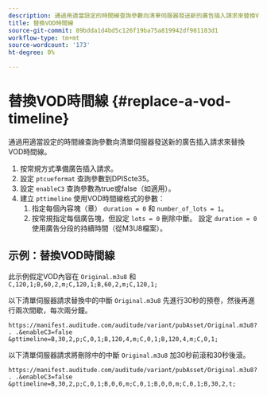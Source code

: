 ```yaml
---
description: 通過用適當設定的時間線查詢參數向清單伺服器發送新的廣告插入請求來替換VOD時間線。
title: 替換VOD時間線
source-git-commit: 89bdda1d4bd5c126f19ba75a819942df901183d1
workflow-type: tm+mt
source-wordcount: '173'
ht-degree: 0%

---
```



# 替換VOD時間線 {#replace-a-vod-timeline}

通過用適當設定的時間線查詢參數向清單伺服器發送新的廣告插入請求來替換VOD時間線。

1. 按常規方式準備廣告插入請求。
1. 設定 `ptcueformat` 查詢參數到DPIScte35。
1. 設定 `enableC3` 查詢參數為true或false（如適用）。
1. 建立 `pttimeline` 使用VOD時間線格式的參數：
   1. 指定每個內容塊（章） `duration = 0` 和 `number_of_lots = 1`。
   1. 按常規指定每個廣告塊，但設定 `lots = 0` 刪除中斷。 設定 `duration = 0` 使用廣告分段的持續時間（從M3U8檔案）。

## 示例：替換VOD時間線

此示例假定VOD內容在 `Original.m3u8` 和 `C,120,1;B,60,2,m;C,120,1;B,60,2,m;C,120,1;`

以下清單伺服器請求替換中的中斷 `Original.m3u8` 先進行30秒的預卷，然後再進行兩次間歇，每次兩分鐘。

```
https://manifest.auditude.com/auditude/variant/pubAsset/Original.m3u8?. . .&enableC3=false 
&pttimeline=B,30,2,p;C,0,1;B,120,4,m;C,0,1;B,120,4,m;C,0,1;
```

以下清單伺服器請求將刪除中的中斷 `Original.m3u8` 加30秒前滾和30秒後滾。

```
https://manifest.auditude.com/auditude/variant/pubAsset/Original.m3u8?. . .&enableC3=false 
&pttimeline=B,30,2,p;C,0,1;B,0,0,m;C,0,1;B,0,0,m;C,0,1;B,30,2,t;
```
